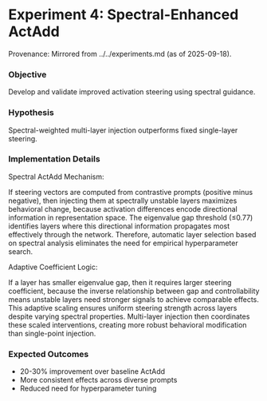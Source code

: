 # Experiment 4: Spectral-Enhanced ActAdd

Provenance: Mirrored from ../../experiments.md (as of 2025-09-18).

### Objective
Develop and validate improved activation steering using spectral guidance.

### Hypothesis
Spectral-weighted multi-layer injection outperforms fixed single-layer steering.

### Implementation Details

Spectral ActAdd Mechanism:

If steering vectors are computed from contrastive prompts (positive minus negative), then injecting them at spectrally unstable layers maximizes behavioral change, because activation differences encode directional information in representation space. The eigenvalue gap threshold (≤0.77) identifies layers where this directional information propagates most effectively through the network. Therefore, automatic layer selection based on spectral analysis eliminates the need for empirical hyperparameter search.

Adaptive Coefficient Logic:

If a layer has smaller eigenvalue gap, then it requires larger steering coefficient, because the inverse relationship between gap and controllability means unstable layers need stronger signals to achieve comparable effects. This adaptive scaling ensures uniform steering strength across layers despite varying spectral properties. Multi-layer injection then coordinates these scaled interventions, creating more robust behavioral modification than single-point injection.

### Expected Outcomes
- 20-30% improvement over baseline ActAdd
- More consistent effects across diverse prompts
- Reduced need for hyperparameter tuning
